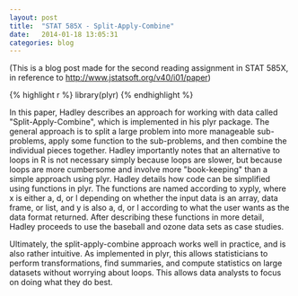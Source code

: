 ```yaml
---
layout: post
title:  "STAT 585X - Split-Apply-Combine"
date:   2014-01-18 13:05:31
categories: blog
---
```


(This is a blog post made for the second reading assignment in STAT 585X, in reference to http://www.jstatsoft.org/v40/i01/paper)

{% highlight r %}
library(plyr)
{% endhighlight %}

In this paper, Hadley describes an approach for working with data called "Split-Apply-Combine", which is implemented in his plyr package. The general approach is to split a large problem into more manageable sub-problems, apply some function to the sub-problems, and then combine the individual pieces together. Hadley importantly notes that an alternative to loops in R is not necessary simply because loops are slower, but because loops are more cumbersome and involve more "book-keeping" than a simple approach using plyr. Hadley details how code can be simplified using functions in plyr. The functions are named according to xyply, where x is either a, d, or l depending on whether the input data is an array, data frame, or list, and y is also a, d, or l according to what the user wants as the data format returned. After describing these functions in more detail, Hadley proceeds to use the baseball and ozone data sets as case studies.

Ultimately, the split-apply-combine approach works well in practice, and is also rather intuitive. As implemented in plyr, this allows statisticians to perform transformations, find summaries, and compute statistics on large datasets without worrying about loops. This allows data analysts to focus on doing what they do best.

